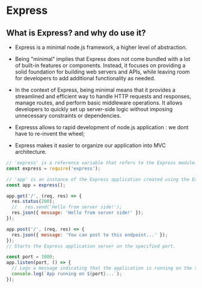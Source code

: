 # Express

## What is Express? and why do use it?

- Express is a minimal node.js framework, a higher level of abstraction.
- Being "minimal" implies that Express does not come bundled with a lot of built-in features or components. Instead, it focuses on providing a solid foundation for building web servers and APIs, while leaving room for developers to add additional functionality as needed.

- In the context of Express, being minimal means that it provides a streamlined and efficient way to handle HTTP requests and responses, manage routes, and perform basic middleware operations. It allows developers to quickly set up server-side logic without imposing unnecessary constraints or dependencies.

- Expresss allows to rapid development of node.js application : we dont have to re-invent the wheel;

- Express makes it easier to organize our application into MVC architecture.

```javaScript
// 'express' is a reference variable that refers to the Express module.
const express = require('express');

// 'app' is an instance of the Express application created using the Express constructor.
const app = express();

app.get('/', (req, res) => {
  res.status(200);
  //   res.send('Hello from server side!');
  res.json({ message: 'Hello from server side!' });
});

app.post('/', (req, res) => {
  res.json({ message: 'You can post to this endpoint...' });
});
// Starts the Express application server on the specified port.

const port = 3000;
app.listen(port, () => {
  // Logs a message indicating that the application is running on the specified port.
  console.log(`App running on ${port}...`);
});
